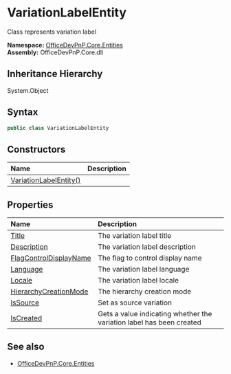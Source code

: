 # VariationLabelEntity
Class represents variation label  

**Namespace:** [OfficeDevPnP.Core.Entities](OfficeDevPnP.Core.Entities.md)  
**Assembly:** OfficeDevPnP.Core.dll  
## Inheritance Hierarchy
System.Object  
## Syntax
```C#
public class VariationLabelEntity
```
## Constructors
|**Name**|**Description**|
|:-----|:-----|
| [VariationLabelEntity()](OfficeDevPnP.Core.Entities.VariationLabelEntity.ctor1.md) | 
## Properties
|**Name**|**Description**|
|:-----|:-----|
| [Title](OfficeDevPnP.Core.Entities.VariationLabelEntity.Title.md) | The variation label title
| [Description](OfficeDevPnP.Core.Entities.VariationLabelEntity.Description.md) | The variation label description
| [FlagControlDisplayName](OfficeDevPnP.Core.Entities.VariationLabelEntity.FlagControlDisplayName.md) | The flag to control display name
| [Language](OfficeDevPnP.Core.Entities.VariationLabelEntity.Language.md) | The variation label language
| [Locale](OfficeDevPnP.Core.Entities.VariationLabelEntity.Locale.md) | The variation label locale
| [HierarchyCreationMode](OfficeDevPnP.Core.Entities.VariationLabelEntity.HierarchyCreationMode.md) | The hierarchy creation mode
| [IsSource](OfficeDevPnP.Core.Entities.VariationLabelEntity.IsSource.md) | Set as source variation
| [IsCreated](OfficeDevPnP.Core.Entities.VariationLabelEntity.IsCreated.md) | Gets a value indicating whether the variation label has been created
## See also
- [OfficeDevPnP.Core.Entities](OfficeDevPnP.Core.Entities.md)
